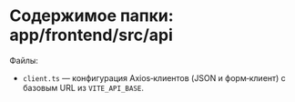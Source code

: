 # Содержимое папки: app/frontend/src/api

Файлы:
- `client.ts` — конфигурация Axios‑клиентов (JSON и форм‑клиент) c базовым URL из `VITE_API_BASE`.

